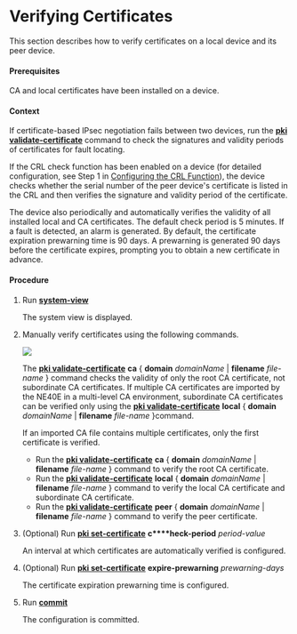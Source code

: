 Verifying Certificates
======================

This section describes how to verify certificates on a local device and its peer device.

#### Prerequisites

CA and local certificates have been installed on a device.


#### Context

If certificate-based IPsec negotiation fails between two devices, run the [**pki validate-certificate**](cmdqueryname=pki+validate-certificate) command to check the signatures and validity periods of certificates for fault locating.

If the CRL check function has been enabled on a device (for detailed configuration, see Step 1 in [Configuring the CRL Function](dc_vrp_cfg_cmp_0009.html)), the device checks whether the serial number of the peer device's certificate is listed in the CRL and then verifies the signature and validity period of the certificate.

The device also periodically and automatically verifies the validity of all installed local and CA certificates. The default check period is 5 minutes. If a fault is detected, an alarm is generated. By default, the certificate expiration prewarning time is 90 days. A prewarning is generated 90 days before the certificate expires, prompting you to obtain a new certificate in advance.


#### Procedure

1. Run [**system-view**](cmdqueryname=system-view)
   
   
   
   The system view is displayed.
2. Manually verify certificates using the following commands.
   
   ![](../../../../public_sys-resources/note_3.0-en-us.png) 
   
   The [**pki validate-certificate**](cmdqueryname=pki+validate-certificate+ca+domain+filename) **ca** { **domain** *domainName* | **filename** *file-name* } command checks the validity of only the root CA certificate, not subordinate CA certificates. If multiple CA certificates are imported by the NE40E in a multi-level CA environment, subordinate CA certificates can be verified only using the [**pki validate-certificate**](cmdqueryname=pki+validate-certificate+local+domain+filename) **local** { **domain** *domainName* | **filename** *file-name* }command.
   
   If an imported CA file contains multiple certificates, only the first certificate is verified.
   
   
   
   * Run the [**pki validate-certificate**](cmdqueryname=pki+validate-certificate+ca+domain+filename) **ca** { **domain** *domainName* | **filename** *file-name* } command to verify the root CA certificate.
   * Run the [**pki validate-certificate**](cmdqueryname=pki+validate-certificate+local+domain+filename) **local** { **domain** *domainName* | **filename** *file-name* } command to verify the local CA certificate and subordinate CA certificate.
   * Run the [**pki validate-certificate**](cmdqueryname=pki+validate-certificate+peer+domain+filename) **peer** { **domain** *domainName* | **filename** *file-name* } command to verify the peer certificate.
3. (Optional) Run [**pki set-certificate**](cmdqueryname=pki+set-certificate+c+heck-period) **c****heck-period** *period-value*
   
   
   
   An interval at which certificates are automatically verified is configured.
4. (Optional) Run [**pki set-certificate**](cmdqueryname=pki+set-certificate+expire-prewarning) **expire-prewarning** *prewarning-days*
   
   
   
   The certificate expiration prewarning time is configured.
5. Run [**commit**](cmdqueryname=commit)
   
   
   
   The configuration is committed.